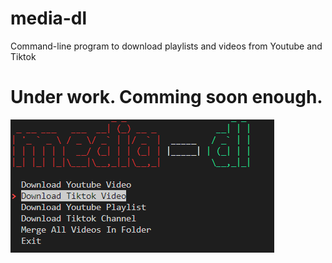# media-dl
Command-line program to download playlists and videos from Youtube and Tiktok
# Under work. Comming soon enough.
![alt text](https://raw.githubusercontent.com/Toxic-Omega/media-dl/main/Screenshot_1.png?raw=true)
